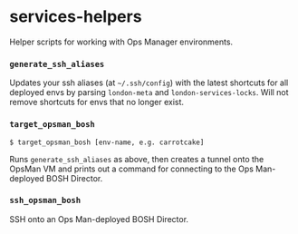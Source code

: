 # services-helpers

Helper scripts for working with Ops Manager environments.

### `generate_ssh_aliases`

Updates your ssh aliases (at `~/.ssh/config`) with the latest shortcuts for all deployed envs by parsing `london-meta` and `london-services-locks`. Will not remove shortcuts for envs that no longer exist.

### `target_opsman_bosh`

`$ target_opsman_bosh [env-name, e.g. carrotcake]`

Runs `generate_ssh_aliases` as above, then creates a tunnel onto the OpsMan VM and prints out a command for connecting to the Ops Man-deployed BOSH Director.

### `ssh_opsman_bosh`

SSH onto an Ops Man-deployed BOSH Director.

